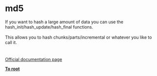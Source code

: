 # md5




<div class="phpcode"><span class="html">
If you want to hash a large amount of data you can use the hash_init/hash_update/hash_final functions.<br><br>This allows you to hash chunks/parts/incremental or whatever you like to call it.</span>
</div>
  

#

[Official documentation page](https://www.php.net/manual/en/function.md5.php)

**[To root](/README.md)**
